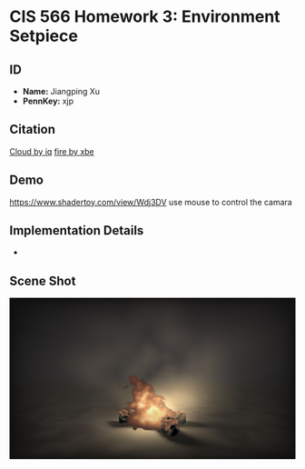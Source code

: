 # CIS 566 Homework 3: Environment Setpiece

## ID
 - __Name:__ Jiangping Xu
 - __PennKey:__ xjp

Citation
----------
[Cloud by iq](https://www.shadertoy.com/view/XslGRr)
[fire by xbe](https://www.shadertoy.com/view/XsXSWS)

Demo
---------
https://www.shadertoy.com/view/Wdj3DV
use mouse to control the camara

Implementation Details
----------
- 

Scene Shot
---------
![](shot.png)